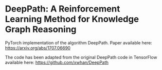 # DeepPath: A Reinforcement Learning Method for Knowledge Graph Reasoning

PyTorch implementation of the algorithm DeepPath. Paper available here: https://arxiv.org/abs/1707.06690

The code has been adapted from the original DeepPath code in TensorFlow available here: https://github.com/xwhan/DeepPath